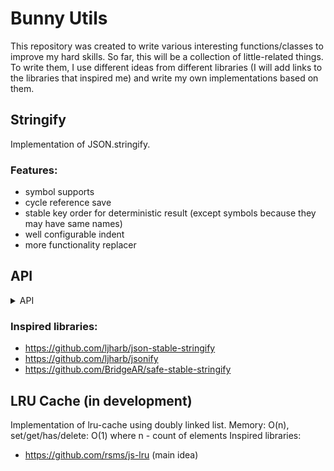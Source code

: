 # Bunny Utils

This repository was created to write various interesting functions/classes to improve my hard skills.
So far, this will be a collection of little-related things. To write them, I use different ideas
from different libraries (I will add links to the libraries that inspired me)
and write my own implementations based on them.


## Stringify

Implementation of JSON.stringify.
### Features:
* symbol supports
* cycle reference save
* stable key order for deterministic result (except symbols because they may have same names)
* well configurable indent
* more functionality replacer

## API
<details>
<summary>API</summary>
example:

```javascript
const stringify = require('bunny-utils').stringify;

const result = stringify({b: 123, a: {}}, {newLine: true, indend: 2, keyValueIndent: 1});
/*

{
  "a": {},
  "b": 123
}

*/
```

`stringify()` takes two parameters: value to stringify and options.
Options are optionals. Result always is a string unlike `JSON.stringify()`
can return `undefined`. Value is any. Options should be an object with optional properties:
* `replacer` - function, default `null`. This function will be called for every value during stringify
recursively. Should return an object with properties `key` and `value`
that will be used as new key and value for stringify. If there is an array - key will be `null`
and returning key will be ignored. Default is `null`
* `comparator` - boolean or function, default `true`. In case if boolean: true - use default comparator
that use `localeCompare` of string, false - don't use comparison. If function - it will be passed as callback
to `Array.sort()`, so it takes two arguments string or symbol and return number. If number > 0 - first
element after second, if number < 0 - second element after first, if number = 0 - ignore element order
* `newLine` - boolean, default `false`. If true - pretty json with line breaks
* `indent` - number, default `0`. Specify indent for every new nesting level
* `keyValueIndent` - number, default `0`. Specify indent between key and value. For example common pretty json has 1
* `ignoreCycles` - boolean, default `true`. If `true` - every cycle will be replaced with string "\_\_cycle__"
if `false` - throw error for first cycle. Consider that for avoiding infinite loop we mast track cycles,
so set this option to `false` doesn't increase performance
* `ignoreSymbols` - boolean, default `false`. If `false` - also stringify symbols by using `symbol.toString()`. If `true` - ignore
symbol keys
</details>

### Inspired libraries:
* https://github.com/ljharb/json-stable-stringify
* https://github.com/ljharb/jsonify
* https://github.com/BridgeAR/safe-stable-stringify

## LRU Cache (in development)

Implementation of lru-cache using doubly linked list.
Memory: O(n), set/get/has/delete: O(1) where n - count of elements
Inspired libraries:
* https://github.com/rsms/js-lru (main idea)
